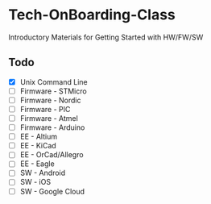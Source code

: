 # Tech-OnBoarding-Class
Introductory Materials for Getting Started with HW/FW/SW

## Todo

- [x] Unix Command Line
- [ ] Firmware - STMicro
- [ ] Firmware - Nordic
- [ ] Firmware - PIC
- [ ] Firmware - Atmel
- [ ] Firmware - Arduino
- [ ] EE - Altium
- [ ] EE - KiCad
- [ ] EE - OrCad/Allegro
- [ ] EE - Eagle
- [ ] SW - Android
- [ ] SW - iOS
- [ ] SW - Google Cloud
